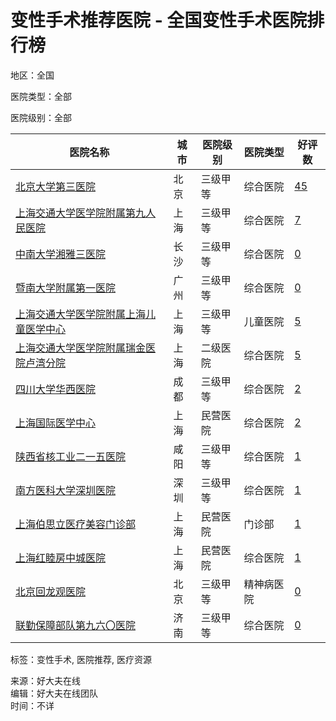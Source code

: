 # 变性手术推荐医院 - 全国变性手术医院排行榜

地区：全国

医院类型：全部

医院级别：全部

| 医院名称 | 城市 | 医院级别 | 医院类型 | 好评数 |
| --- | --- | --- | --- | --- |
| [北京大学第三医院](https://www.haodf.com/hospital/142.html) | 北京 | 三级甲等 | 综合医院 | [45](https://www.haodf.com/hospital/142/pingjia-bianxingshoushu.html) |
| [上海交通大学医学院附属第九人民医院](https://www.haodf.com/hospital/422.html) | 上海 | 三级甲等 | 综合医院 | [7](https://www.haodf.com/hospital/422/pingjia-bianxingshoushu.html) |
| [中南大学湘雅三医院](https://www.haodf.com/hospital/536.html) | 长沙 | 三级甲等 | 综合医院 | [0](https://www.haodf.com/hospital/536/pingjia-bianxingshoushu.html) |
| [暨南大学附属第一医院](https://www.haodf.com/hospital/444.html) | 广州 | 三级甲等 | 综合医院 | [0](https://www.haodf.com/hospital/444/pingjia-bianxingshoushu.html) |
| [上海交通大学医学院附属上海儿童医学中心](https://www.haodf.com/hospital/425.html) | 上海 | 三级甲等 | 儿童医院 | [5](https://www.haodf.com/hospital/425/pingjia-bianxingshoushu.html) |
| [上海交通大学医学院附属瑞金医院卢湾分院](https://www.haodf.com/hospital/1068.html) | 上海 | 二级医院 | 综合医院 | [5](https://www.haodf.com/hospital/1068/pingjia-bianxingshoushu.html) |
| [四川大学华西医院](https://www.haodf.com/hospital/488.html) | 成都 | 三级甲等 | 综合医院 | [2](https://www.haodf.com/hospital/488/pingjia-bianxingshoushu.html) |
| [上海国际医学中心](https://www.haodf.com/hospital/4666325040.html) | 上海 | 民营医院 | 综合医院 | [2](https://www.haodf.com/hospital/4666325040/pingjia-bianxingshoushu.html) |
| [陕西省核工业二一五医院](https://www.haodf.com/hospital/1477.html) | 咸阳 | 三级甲等 | 综合医院 | [1](https://www.haodf.com/hospital/1477/pingjia-bianxingshoushu.html) |
| [南方医科大学深圳医院](https://www.haodf.com/hospital/3167214681.html) | 深圳 | 三级甲等 | 综合医院 | [1](https://www.haodf.com/hospital/3167214681/pingjia-bianxingshoushu.html) |
| [上海伯思立医疗美容门诊部](https://www.haodf.com/hospital/4833171164.html) | 上海 | 民营医院 | 门诊部 | [1](https://www.haodf.com/hospital/4833171164/pingjia-bianxingshoushu.html) |
| [上海红睦房中城医院](https://www.haodf.com/hospital/6972159824.html) | 上海 | 民营医院 | 综合医院 | [1](https://www.haodf.com/hospital/6972159824/pingjia-bianxingshoushu.html) |
| [北京回龙观医院](https://www.haodf.com/hospital/303.html) | 北京 | 三级甲等 | 精神病医院 | [0](https://www.haodf.com/hospital/303/pingjia-bianxingshoushu.html) |
| [联勤保障部队第九六〇医院](https://www.haodf.com/hospital/895.html) | 济南 | 三级甲等 | 综合医院 | [0](https://www.haodf.com/hospital/895/pingjia-bianxingshoushu.html) |

标签：变性手术, 医院推荐, 医疗资源

来源：好大夫在线  
编辑：好大夫在线团队  
时间：不详